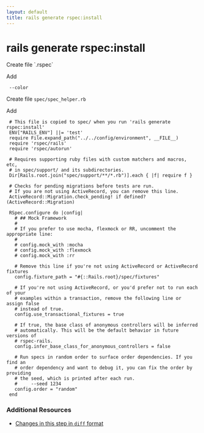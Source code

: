 ```yaml
---
layout: default
title: rails generate rspec:install
---
```


<h1 id="main">rails generate rspec:install</h1>
Create file `.rspec`

Add
<pre><code> --color</code></pre>


Create file `spec/spec_helper.rb`

Add
<pre><code> # This file is copied to spec/ when you run &#39;rails generate rspec:install&#39;
 ENV[&quot;RAILS_ENV&quot;] ||= &#39;test&#39;
 require File.expand_path(&quot;../../config/environment&quot;, __FILE__)
 require &#39;rspec/rails&#39;
 require &#39;rspec/autorun&#39;
 
 # Requires supporting ruby files with custom matchers and macros, etc,
 # in spec/support/ and its subdirectories.
 Dir[Rails.root.join(&quot;spec/support/**/*.rb&quot;)].each { |f| require f }
 
 # Checks for pending migrations before tests are run.
 # If you are not using ActiveRecord, you can remove this line.
 ActiveRecord::Migration.check_pending! if defined?(ActiveRecord::Migration)
 
 RSpec.configure do |config|
   # ## Mock Framework
   #
   # If you prefer to use mocha, flexmock or RR, uncomment the appropriate line:
   #
   # config.mock_with :mocha
   # config.mock_with :flexmock
   # config.mock_with :rr
 
   # Remove this line if you&#39;re not using ActiveRecord or ActiveRecord fixtures
   config.fixture_path = &quot;#{::Rails.root}/spec/fixtures&quot;
 
   # If you&#39;re not using ActiveRecord, or you&#39;d prefer not to run each of your
   # examples within a transaction, remove the following line or assign false
   # instead of true.
   config.use_transactional_fixtures = true
 
   # If true, the base class of anonymous controllers will be inferred
   # automatically. This will be the default behavior in future versions of
   # rspec-rails.
   config.infer_base_class_for_anonymous_controllers = false
 
   # Run specs in random order to surface order dependencies. If you find an
   # order dependency and want to debug it, you can fix the order by providing
   # the seed, which is printed after each run.
   #     --seed 1234
   config.order = &quot;random&quot;
 end</code></pre>



### Additional Resources

* [Changes in this step in `diff` format](https://github.com/stevenhallen/rails_getting_started_bdd/commit/41c88528073ff2a3bedfe1472228f5aef4109041)


